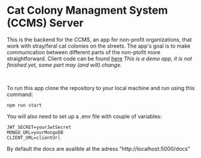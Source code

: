 # Cat Colony Managment System (CCMS) Server

This is the backend for the CCMS, an app for non-profit organizations, that work with stray/feral cat colonies on the streets. The app's goal is to make communication between different parts of the non-ptofit more straightforward. Client code can be found [here](https://github.com/CrazyReborn/ccms-client)
*This is a demo app, it is not finished yet, some part may (and will) change.*

<br>

To run this app clone the repository to your local machine and run using this command:
```
npm run start
```
You will also need to set up a .env file with couple of variables:
```
JWT_SECRET=yourJwtSecret
MONGO_URL=yourMongoDB
CLIENT_URL=clientUrl
```
By default the docs are avalible at the adress "http://localhost:5000/docs"